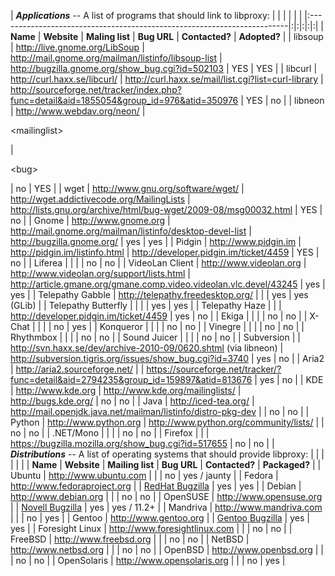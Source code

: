 |  _**Applications**_ -- A list of programs that should link to libproxy: | | | | | |
|:------------------------------------------------------------------------|:|:|:|:|:|
| **Name** | **Website** | **Maling list** | **Bug URL** | **Contacted?** | **Adopted?** |
| libsoup | http://live.gnome.org/LibSoup | http://mail.gnome.org/mailman/listinfo/libsoup-list | http://bugzilla.gnome.org/show_bug.cgi?id=502103 | YES | YES |
| libcurl | http://curl.haxx.se/libcurl/ | http://curl.haxx.se/mail/list.cgi?list=curl-library | http://sourceforge.net/tracker/index.php?func=detail&aid=1855054&group_id=976&atid=350976 | YES | no |
| libneon | http://www.webdav.org/neon/ | 

&lt;mailinglist&gt;

 | 

&lt;bug&gt;

 | no | YES |
| wget | http://www.gnu.org/software/wget/ | http://wget.addictivecode.org/MailingLists | http://lists.gnu.org/archive/html/bug-wget/2009-08/msg00032.html | YES | no |
| Gnome | http://www.gnome.org | http://mail.gnome.org/mailman/listinfo/desktop-devel-list | http://bugzilla.gnome.org/ | yes | yes |
| Pidgin | http://www.pidgin.im | http://pidgin.im/listinfo.html | http://developer.pidgin.im/ticket/4459 | YES | no |
| Liferea |  |  |  | no | no |
| VideoLan Client | http://www.videolan.org | http://www.videolan.org/support/lists.html | http://article.gmane.org/gmane.comp.video.videolan.vlc.devel/43245 | yes | yes |
| Telepathy Gabble | http://telepathy.freedesktop.org/ |  |  | yes | yes (GLib) |
| Telepathy Butterfly |  |  |  | yes | yes |
| Telepathy Haze |  |  | http://developer.pidgin.im/ticket/4459 | yes | no |
| Ekiga |  |  |  | no | no |
| X-Chat |  |  |  | no | yes |
| Konqueror |  |  |  | no | no |
| Vinegre |  |  |  | no | no |
| Rhythmbox |  |  |  | no | no |
| Sound Juicer |  |  |  | no | no |
| Subversion |  | http://svn.haxx.se/dev/archive-2010-09/0620.shtml (via libneon) | http://subversion.tigris.org/issues/show_bug.cgi?id=3740 | yes | no |
| Aria2 | http://aria2.sourceforge.net/ |  | https://sourceforge.net/tracker/?func=detail&aid=2794235&group_id=159897&atid=813676 | yes | no |
| KDE | http://www.kde.org | http://www.kde.org/mailinglists/ | http://bugs.kde.org/ | no | no |
| Java | http://iced-tea.org/ | http://mail.openjdk.java.net/mailman/listinfo/distro-pkg-dev |  | no | no |
| Python | http://www.python.org | http://www.python.org/community/lists/ |  | no | no |
| .NET/Mono |  |  |  | no | no |
| Firefox |  |  | https://bugzilla.mozilla.org/show_bug.cgi?id=517655 | no | no |
|  _**Distributions**_ -- A list of operating systems that should provide libproxy: | | | | | |
| **Name** | **Website** | **Mailing list** | **Bug URL** | **Contacted?** | **Packaged?** |
| Ubuntu | http://www.ubuntu.com |  |  | no | yes / jaunty |
| Fedora | http://www.fedoraproject.org |  | [RedHat Bugzilla](https://bugzilla.redhat.com/show_bug.cgi?id=457035) | yes | yes |
| Debian | http://www.debian.org |  |  | no | no |
| OpenSUSE | http://www.opensuse.org |  | [Novell Bugzilla](https://bugzilla.novell.com/show_bug.cgi?id=397249) | yes | yes / 11.2+ |
| Mandriva | http://www.mandriva.com |  |  | no | yes |
| Gentoo | http://www.gentoo.org |  | [Gentoo Bugzilla](http://bugs.gentoo.org/show_bug.cgi?id=244028) | yes | yes |
| Foresight Linux | http://www.foresightlinux.com |  |  | no | no |
| FreeBSD | http://www.freebsd.org |  |  | no | no |
| NetBSD | http://www.netbsd.org |  |  | no | no |
| OpenBSD | http://www.openbsd.org |  |  | no | no |
| OpenSolaris | http://www.opensolaris.org |  |  | no | yes |